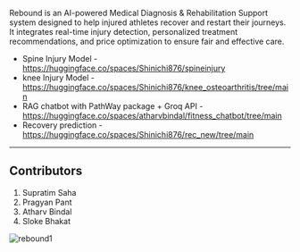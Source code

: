 Rebound is an AI-powered Medical Diagnosis & Rehabilitation Support system designed to help injured athletes recover and restart their journeys. It integrates real-time injury detection, personalized treatment recommendations, and price optimization to ensure fair and effective care.

- Spine Injury Model - https://huggingface.co/spaces/Shinichi876/spineinjury
- knee Injury Model - https://huggingface.co/spaces/Shinichi876/knee_osteoarthritis/tree/main
- RAG chatbot with PathWay package + Groq API - https://huggingface.co/spaces/atharvbindal/fitness_chatbot/tree/main
- Recovery prediction - https://huggingface.co/spaces/Shinichi876/rec_new/tree/main

------- 
## Contributors 

1. Supratim Saha
2. Pragyan Pant
3. Atharv Bindal  
4. Sloke Bhakat 


![rebound1](https://github.com/user-attachments/assets/64d0315b-a69e-4d1f-a6d9-775b948c1457)
